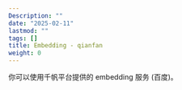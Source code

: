 ```yaml
---
Description: ""
date: "2025-02-11"
lastmod: ""
tags: []
title: Embedding - qianfan
weight: 0
---
```


你可以使用千帆平台提供的 embedding 服务 (百度)。
